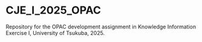 # CJE_I_2025_OPAC
Repository for the OPAC development assignment in Knowledge Information Exercise I, University of Tsukuba, 2025.
